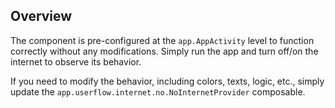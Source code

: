 ## Overview

The component is pre-configured at the `app.AppActivity` level to function correctly without any
modifications. Simply run the app and turn off/on the internet to observe its behavior.

If you need to modify the behavior, including colors, texts, logic, etc., simply update
the `app.userflow.internet.no.NoInternetProvider` composable.